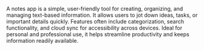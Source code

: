 A notes app is a simple, user-friendly tool for creating, organizing, and managing text-based information. It allows users to jot down ideas, tasks, or important details quickly. Features often include categorization, search functionality, and cloud sync for accessibility across devices. Ideal for personal and professional use, it helps streamline productivity and keeps information readily available.
